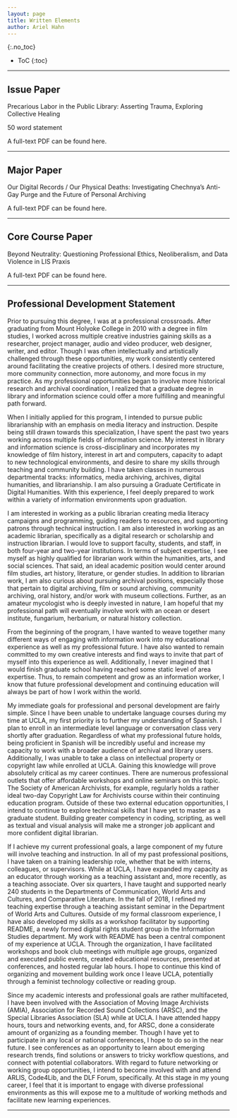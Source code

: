 ```yaml
---
layout: page
title: Written Elements
author: Ariel Hahn
---
```


{:.no_toc}

* ToC
{:toc}

---

## Issue Paper
Precarious Labor in the Public Library: Asserting Trauma, Exploring Collective Healing

50 word statement 

A full-text PDF can be found here. 

---

## Major Paper 
Our Digital Records / Our Physical Deaths: Investigating Chechnya’s Anti-Gay Purge and the Future of Personal Archiving

A full-text PDF can be found here. 

---

## Core Course Paper  
Beyond Neutrality: Questioning Professional Ethics, Neoliberalism, and Data Violence in LIS Praxis

A full-text PDF can be found here. 

---

## Professional Development Statement

Prior to pursuing this degree, I was at a professional crossroads. After graduating from Mount Holyoke College in 2010 with a degree in film studies, I worked across multiple creative industries gaining skills as a researcher, project manager, audio and video producer, web designer, writer, and editor. Though I was often intellectually and artistically challenged through these opportunities, my work consistently centered around facilitating the creative projects of others. I desired more structure, more community connection, more autonomy, and more focus in my practice. As my professional opportunities began to involve more historical research and archival coordination, I realized that a graduate degree in library and information science could offer a more fulfilling and meaningful path forward.

When I initially applied for this program, I intended to pursue public librarianship with an emphasis on media literacy and instruction. Despite being still drawn towards this specialization, I have spent the past two years working across multiple fields of information science. My interest in library and information science is cross-disciplinary and incorporates my knowledge of film history, interest in art and computers, capacity to adapt to new technological environments, and desire to share my skills through teaching and community building. I have taken classes in numerous departmental tracks: informatics, media archiving, archives, digital humanities, and librarianship. I am also pursuing a Graduate Certificate in Digital Humanities. With this experience, I feel deeply prepared to work within a variety of information environments upon graduation.

I am interested in working as a public librarian creating media literacy campaigns and programming, guiding readers to resources, and supporting patrons through technical instruction. I am also interested in working as an academic librarian, specifically as a digital research or scholarship and instruction librarian. I would love to support faculty, students, and staff, in both four-year and two-year institutions. In terms of subject expertise, I see myself as highly qualified for librarian work within the humanities, arts, and social sciences. That said, an ideal academic position would center around film studies, art history, literature, or gender studies. In addition to librarian work, I am also curious about pursuing archival positions, especially those that pertain to digital archiving, film or sound archiving, community archiving, oral history, and/or work with museum collections. Further, as an amateur mycologist who is deeply invested in nature, I am hopeful that my professional path will eventually involve work with an ocean or desert institute, fungarium, herbarium, or natural history collection.

From the beginning of the program, I have wanted to weave together many different ways of engaging with information work into my educational experience as well as my professional future. I have also wanted to remain committed to my own creative interests and find ways to invite that part of myself into this experience as well. Additionally, I never imagined that I would finish graduate school having reached some static level of area expertise. Thus, to remain competent and grow as an information worker, I know that future professional development and continuing education will always be part of how I work within the world.

My immediate goals for professional and personal development are fairly simple. Since I have been unable to undertake language courses during my time at UCLA, my first priority is to further my understanding of Spanish. I plan to enroll in an intermediate level language or conversation class very shortly after graduation. Regardless of what my professional future holds, being proficient in Spanish will be incredibly useful and increase my capacity to work with a broader audience of archival and library users. Additionally, I was unable to take a class on intellectual property or copyright law while enrolled at UCLA. Gaining this knowledge will prove absolutely critical as my career continues. There are numerous professional outlets that offer affordable workshops and online seminars on this topic. The Society of American Archivists, for example, regularly holds a rather ideal two-day Copyright Law for Archivists course within their continuing education program. Outside of these two external education opportunities, I intend to continue to explore technical skills that I have yet to master as a graduate student. Building greater competency in coding, scripting, as well as textual and visual analysis will make me a stronger job applicant and more confident digital librarian.

If I achieve my current professional goals, a large component of my future will involve teaching and instruction. In all of my past professional positions, I have taken on a training leadership role, whether that be with interns, colleagues, or supervisors. While at UCLA, I have expanded my capacity as an educator through working as a teaching assistant and, more recently, as a teaching associate. Over six quarters, I have taught and supported nearly 240 students in the Departments of Communication, World Arts and Cultures, and Comparative Literature. In the fall of 2018, I refined my teaching expertise through a teaching assistant seminar in the Department of World Arts and Cultures. Outside of my formal classroom experience, I have also developed my skills as a workshop facilitator by supporting README, a newly formed digital rights student group in the Information Studies department. My work with README has been a central component of my experience at UCLA. Through the organization, I have facilitated workshops and book club meetings with multiple age groups, organized and executed public events, created educational resources, presented at conferences, and hosted regular lab hours. I hope to continue this kind of organizing and movement building work once I leave UCLA, potentially through a feminist technology collective or reading group. 

Since my academic interests and professional goals are rather multifaceted, I have been involved with the Association of Moving Image Archivists (AMIA), Association for Recorded Sound Collections (ARSC), and the Special Libraries Association (SLA) while at UCLA. I have attended happy hours, tours and networking events, and, for ARSC, done a considerate amount of organizing as a founding member. Though I have yet to participate in any local or national conferences, I hope to do so in the near future. I see conferences as an opportunity to learn about emerging research trends, find solutions or answers to tricky workflow questions, and connect with potential collaborators. With regard to future networking or working group opportunities, I intend to become involved with and attend ARLIS, Code4Lib, and the DLF Forum, specifically. At this stage in my young career, I feel that it is important to engage with diverse professional environments as this will expose me to a multitude of working methods and facilitate new learning experiences.

---
